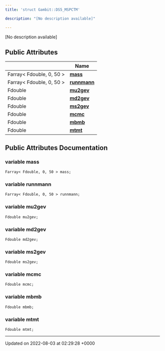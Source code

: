 ```yaml
---
title: 'struct Gambit::DS5_MSPCTM'

description: "[No description available]"

---
```









[No description available]

## Public Attributes

|                | Name           |
| -------------- | -------------- |
| Farray< Fdouble, 0, 50 > | **[mass](/documentation/code/gambit_sphinx/classes/structgambit_1_1ds5__mspctm/#variable-mass)**  |
| Farray< Fdouble, 0, 50 > | **[runnmann](/documentation/code/gambit_sphinx/classes/structgambit_1_1ds5__mspctm/#variable-runnmann)**  |
| Fdouble | **[mu2gev](/documentation/code/gambit_sphinx/classes/structgambit_1_1ds5__mspctm/#variable-mu2gev)**  |
| Fdouble | **[md2gev](/documentation/code/gambit_sphinx/classes/structgambit_1_1ds5__mspctm/#variable-md2gev)**  |
| Fdouble | **[ms2gev](/documentation/code/gambit_sphinx/classes/structgambit_1_1ds5__mspctm/#variable-ms2gev)**  |
| Fdouble | **[mcmc](/documentation/code/gambit_sphinx/classes/structgambit_1_1ds5__mspctm/#variable-mcmc)**  |
| Fdouble | **[mbmb](/documentation/code/gambit_sphinx/classes/structgambit_1_1ds5__mspctm/#variable-mbmb)**  |
| Fdouble | **[mtmt](/documentation/code/gambit_sphinx/classes/structgambit_1_1ds5__mspctm/#variable-mtmt)**  |

## Public Attributes Documentation

### variable mass

```
Farray< Fdouble, 0, 50 > mass;
```


### variable runnmann

```
Farray< Fdouble, 0, 50 > runnmann;
```


### variable mu2gev

```
Fdouble mu2gev;
```


### variable md2gev

```
Fdouble md2gev;
```


### variable ms2gev

```
Fdouble ms2gev;
```


### variable mcmc

```
Fdouble mcmc;
```


### variable mbmb

```
Fdouble mbmb;
```


### variable mtmt

```
Fdouble mtmt;
```


-------------------------------

Updated on 2022-08-03 at 02:29:28 +0000